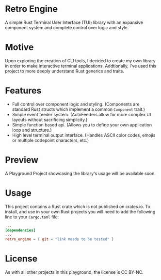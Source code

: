 # Retro Engine
A simple Rust Terminal User Interface (TUI) library with an expansive component system and complete control over logic and style.

# Motive
Upon exploring the creation of CLI tools, I decided to create my own library in order to make interactive terminal applications. Addtionally, I've used this project to more deeply understand Rust generics and traits.

# Features
* Full control over component logic and styling. (Components are standard Rust structs which implement a common `Component` trait.)
* Simple event feeder system. (AutoFeeders allow for more complex UI layouts without sacrificing simplicity.)
* Simple function based api. (Allows you to define your own application loop and structure.)
* High level terminal output interface. (Handles ASCII color codes, emojis or multiple codepoint characters, etc.)

# Preview
A Playground Project showcasing the library's usage will be available soon.

# Usage
This project contains a Rust crate which is not published on crates.io. To install, and use in your own Rust projects you will need to add the following line to your `Cargo.toml` file:

```toml
...
[dependencies]
...
retro_engine = { git = "link needs to be tested" }
```

# License
As with all other projects in this playground, the license is CC BY-NC.
